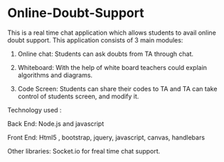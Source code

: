 # Online-Doubt-Support
This is a real time chat application which allows students to avail online doubt support. This application consists of 3 main modules:

1. Online chat:
   Students can ask doubts from TA through chat.

2. Whiteboard:
   With the help of white board teachers could explain algorithms and diagrams.

3. Code Screen:
   Students can share their codes to TA and TA can take control of students 
   screen, and modify it.

Technology used :

Back End: Node.js and javascript

Front End: Html5 , bootstrap, jquery, javascript, canvas, handlebars 

Other libraries: Socket.io for freal time chat support.
